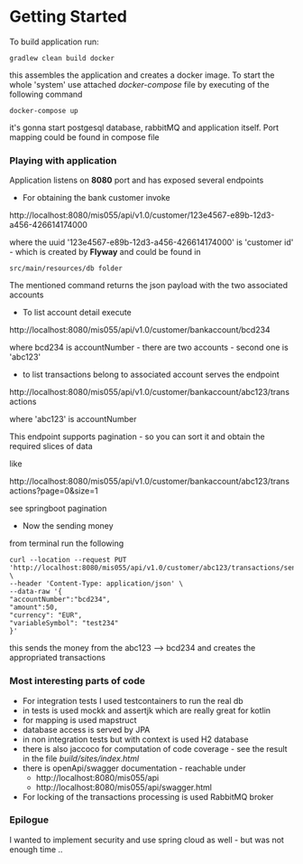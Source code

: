 # Getting Started
To build application run:

    gradlew clean build docker

this assembles the application and creates a docker image. To start the whole 'system' use attached 
_docker-compose_ file by executing of the following command

    docker-compose up

it's gonna start postgesql database, rabbitMQ and application itself. Port mapping could be found in compose file


### Playing with application 

Application listens on **8080** port and has exposed several endpoints

* For obtaining the bank customer invoke

http://localhost:8080/mis055/api/v1.0/customer/123e4567-e89b-12d3-a456-426614174000

where the 
uuid '123e4567-e89b-12d3-a456-426614174000' is 'customer id' - which is created by **Flyway** and could be found in 

    src/main/resources/db folder

The mentioned command returns the json payload with the two associated accounts

* To list account detail execute

http://localhost:8080/mis055/api/v1.0/customer/bankaccount/bcd234

where bcd234 is accountNumber - there are two accounts - second one is 'abc123'

* to list transactions belong to associated account serves the endpoint

http://localhost:8080/mis055/api/v1.0/customer/bankaccount/abc123/transactions

where 'abc123' is accountNumber

This endpoint supports pagination - so you can sort it and obtain the required slices of data

like 

http://localhost:8080/mis055/api/v1.0/customer/bankaccount/abc123/transactions?page=0&size=1

see springboot pagination

* Now the sending money

from terminal run the following


    curl --location --request PUT 'http://localhost:8080/mis055/api/v1.0/customer/abc123/transactions/send' \
    --header 'Content-Type: application/json' \
    --data-raw '{
    "accountNumber":"bcd234",
    "amount":50,
    "currency": "EUR",
    "variableSymbol": "test234"
    }'

this sends the money from the abc123 --> bcd234 and creates the appropriated transactions

### Most interesting parts of code

* For integration tests I used testcontainers to run the real db
* in tests is used mockk and assertjk which are really great for kotlin
* for mapping is used mapstruct
* database access is served by JPA
* in non integration tests but with context is used H2 database
* there is also jaccoco for computation of code coverage - see the result in the file *build/sites/index.html*
* there is openApi/swagger documentation - reachable under 
  * http://localhost:8080/mis055/api
  * http://localhost:8080/mis055/api/swagger.html
* For locking of the transactions processing is used RabbitMQ broker

### Epilogue

I wanted to implement security and use spring cloud as well - but was not enough time ..